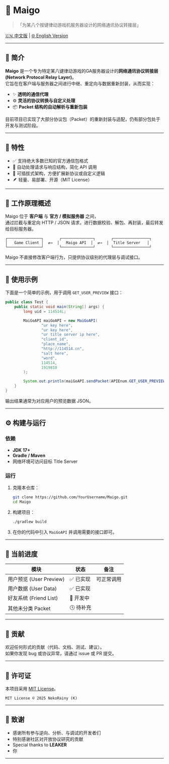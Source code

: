 # 🎵 Maigo
> 「为某八个按键律动游戏机服务器设计的网络通讯协议转接层」
> 
[🇨🇳 中文版](./README.md) | [🌐 English Version](https://github.com/Kizurer/Maigo/blob/master/docs/README_EN.MD)

---

## 📖 简介

**Maigo** 是一个专为特定某八键律动游戏的GA服务器设计的**网络通讯协议转接层 (Network Protocol Relay Layer)**。  
它旨在在客户端与服务器之间进行中继、重定向与数据重新封装，从而实现：

- ✨ **透明的通信代理**
- ⚙️ **灵活的协议转换与自定义处理**
- 📦 **Packet 结构的自动解析与重新包装**

目前项目已实现了大部分协议包（Packet）的重新封装与适配，仍有部分包处于开发与测试阶段。

---

## 🚀 特性

- ✅ 支持绝大多数已知的官方通信包格式
- 🔄 自动处理请求与响应结构，简化 API 调用
- 🧩 可插拔式架构，方便扩展新协议或自定义逻辑
- 🪶 轻量、易部署、开源（MIT License）

---

## 🧠 工作原理概述

Maigo 位于 **客户端** 与 **官方 / 模拟服务器** 之间，  
通过拦截与重定向 HTTP / JSON 请求，进行数据校验、解包、再封装，最后转发给目标服务器。

```
┌───────────────┐       ┌──────────────┐       ┌────────────────┐
│   Game Client │  ⇄→  │   Maigo API  │  ⇄→  │  Title Server   │
└───────────────┘       └──────────────┘       └────────────────┘
```

Maigo 不直接修改客户端行为，只提供协议级别的代理层与调试接口。

---

## 🧩 使用示例

下面是一个简单的示例，用于调用 `GET_USER_PREVIEW` 接口：

```java
public class Test {
    public static void main(String[] args) {
        long uid = 114514L;

        MaiGoAPI maiGoAPI = new MaiGoAPI(
                "ur key here",
                "ur key here",
                "ur title server ip here",
                "client_id",
                "place_name",
                "http://114514.cn",
                "salt here",
                "word",
                114514,
                1919810
        );

        System.out.println(maiGoAPI.sendPacket(APIEnum.GET_USER_PREVIEW, uid));
    }
}
```

输出结果通常为对应用户的预览数据 JSON。

---

## ⚙️ 构建与运行

### 依赖
- **JDK 17+**
- **Gradle / Maven**
- 网络环境可访问目标 Title Server

### 运行
1. 克隆本仓库：
   ```bash
   git clone https://github.com/YourUsername/Maigo.git
   cd Maigo
   ```
2. 构建项目：
   ```bash
   ./gradlew build
   ```
3. 在你的代码中引入 `MaiGoAPI` 并调用需要的接口即可。

---

## 📜 当前进度

| 模块 | 状态 | 备注 |
|------|------|------|
| 用户预览 (User Preview) | ✅ 已实现 | 可正常调用 |
| 用户数据 (User Data) | ✅ 已实现 | |
| 好友系统 (Friend List) | 🚧 开发中|
| 其他未分类 Packet | 🕓 待补充 |  |

---

## 🤝 贡献

欢迎任何形式的贡献（代码、文档、测试、建议）。  
如果你发现 bug 或协议异常，请通过 issue 或 PR 提交。

---

## 📄 许可证

本项目采用 [MIT License](./LICENSE)。

```
MIT License © 2025 NekoRainy (K)
```

---

## 💬 致谢

- 感谢所有参与逆向、分析、与调试的开发者们
- 特别感谢社区对开放协议研究的贡献
- Special thanks to <strong>LEAKER</strong>
- 你

---
